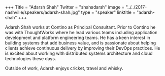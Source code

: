 +++
Title = "Adarsh Shah"
Twitter = "shahadarsh"
image = "../../2017-nashville/speakers/adarsh-shah.jpg"
type = "speaker"
linktitle = "adarsh-shah"
+++
 
Adarsh Shah works at Contino as Principal Consultant. Prior to Contino he was with ThoughtWorks where he lead various teams including application development and platform engineering teams. He has a keen interest in building systems that add business value, and is passionate about helping clients achieve continuous delivery by improving their DevOps practices. He is excited about working with distributed systems architecture and cloud technologies these days.

Outside of work, Adarsh enjoys cricket, travel and whisky.
